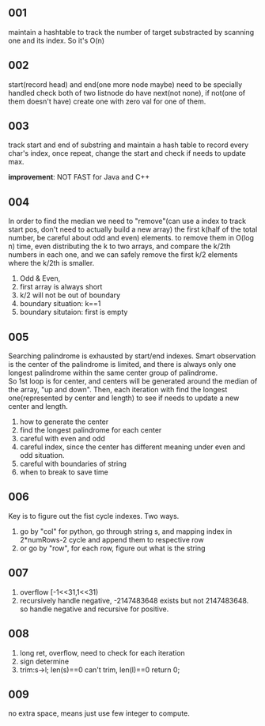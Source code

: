 ## 001

maintain a hashtable to track the number of target substracted by scanning one and its index.
So it's O(n)

## 002

start(record head) and end(one more node maybe) need to be specially handled
check both of two listnode do have next(not none), if not(one of them doesn't have) create one with zero val for one of them.


## 003

track start and end of substring and maintain a hash table to record every char's index, once repeat, change the start and check if needs to update max.

**improvement**: NOT FAST for Java and C++

## 004
In order to  find the median we need to "remove"(can use a index to track start pos, don't need to actually build a new array) the first k(half of the total number, be careful about odd and even) elements. to remove them in O(log n) time, even distributing the k to two arrays, and compare the k/2th numbers in each one, and we can safely remove the first k/2 elements where the k/2th is smaller.

1. Odd & Even,
2. first array is always short
3. k/2 will not be out of  boundary
4. boundary situation: k==1
5. boundary situtaion: first is empty

## 005
Searching palindrome is exhausted by start/end indexes. Smart observation is the center of the palindrome is limited, and there is always only one longest palindrome within the same center group of palindrome.   
So 1st loop is for center, and centers will be generated around the median of the array, "up and down". Then, each iteration with find the longest one(represented by center and length) to see if needs to update a new center and length.

1. how to generate the center
2. find the longest palindrome for each center
3. careful with even and odd
4. careful index, since the center has different meaning under even and odd situation.
5. careful with boundaries of string
5. when to break to save time

## 006
Key is to figure out the fist cycle indexes. Two ways.   

1. go by "col" for python, go through string s, and mapping index in 2*numRows-2 cycle  and append them to respective row
2. or go by "row", for each row, figure out what is the string

## 007
1. overflow [-1<<31,1<<31)
2. recursively handle negative, -2147483648 exists but not 2147483648. so handle negative and recursive for positive.

## 008
1. long ret, overflow, need to check for each iteration
2. sign determine
3. trim:s->l; len(s)==0 can't trim, len(l)==0 return 0;

## 009 
no extra space, means just use few integer to compute.